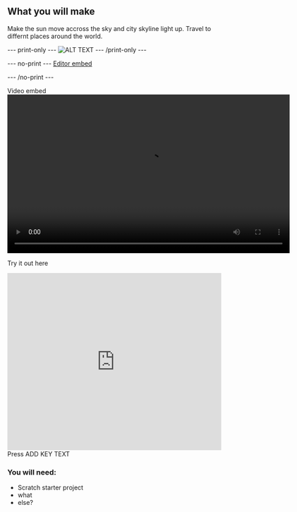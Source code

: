 ## What you will make

Make the sun move accross the sky and city skyline light up. Travel to differnt places around the world.

--- print-only ---
![ALT TEXT](images/IMAGE.png)
--- /print-only ---

--- no-print ---
[Editor embed](https://editor.raspberrypi.org/en/embed/viewer/project-slug)

--- /no-print ---

Video embed
<video width="640" height="360" controls>
<source src="images/videoname.mp4" type="video/mp4">
</video>



Try it out here
<div class="scratch-preview">
 <iframe allowtransparency="true" width="485" height="402" src="https://scratch.mit.edu/projects/embed/1200033507/?autostart=false" frameborder="0"></iframe>
</div>
Press ADD KEY TEXT

### You will need:
- Scratch starter project
- what
- else?
